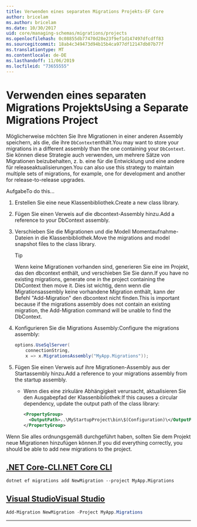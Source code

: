 ```yaml
---
title: Verwenden eines separaten Migrations Projekts-EF Core
author: bricelam
ms.author: bricelam
ms.date: 10/30/2017
uid: core/managing-schemas/migrations/projects
ms.openlocfilehash: 0c08855db77470d28e23f9ef1d147497dfcdff83
ms.sourcegitcommit: 18ab4c349473d94b15b4ca977df12147db07b77f
ms.translationtype: MT
ms.contentlocale: de-DE
ms.lasthandoff: 11/06/2019
ms.locfileid: "73655555"
---
```

# <a name="using-a-separate-migrations-project"></a><span data-ttu-id="d97a1-102">Verwenden eines separaten Migrations Projekts</span><span class="sxs-lookup"><span data-stu-id="d97a1-102">Using a Separate Migrations Project</span></span>

<span data-ttu-id="d97a1-103">Möglicherweise möchten Sie Ihre Migrationen in einer anderen Assembly speichern, als die, die ihre `DbContext`enthält.</span><span class="sxs-lookup"><span data-stu-id="d97a1-103">You may want to store your migrations in a different assembly than the one containing your `DbContext`.</span></span> <span data-ttu-id="d97a1-104">Sie können diese Strategie auch verwenden, um mehrere Sätze von Migrationen beizubehalten, z. b. eine für die Entwicklung und eine andere für releaseaktualisierungen.</span><span class="sxs-lookup"><span data-stu-id="d97a1-104">You can also use this strategy to maintain multiple sets of migrations, for example, one for development and another for release-to-release upgrades.</span></span>

<span data-ttu-id="d97a1-105">Aufgabe</span><span class="sxs-lookup"><span data-stu-id="d97a1-105">To do this...</span></span>

1. <span data-ttu-id="d97a1-106">Erstellen Sie eine neue Klassenbibliothek.</span><span class="sxs-lookup"><span data-stu-id="d97a1-106">Create a new class library.</span></span>

2. <span data-ttu-id="d97a1-107">Fügen Sie einen Verweis auf die dbcontext-Assembly hinzu.</span><span class="sxs-lookup"><span data-stu-id="d97a1-107">Add a reference to your DbContext assembly.</span></span>

3. <span data-ttu-id="d97a1-108">Verschieben Sie die Migrationen und die Modell Momentaufnahme-Dateien in die Klassenbibliothek.</span><span class="sxs-lookup"><span data-stu-id="d97a1-108">Move the migrations and model snapshot files to the class library.</span></span>
   > [!TIP]
   > <span data-ttu-id="d97a1-109">Wenn keine Migrationen vorhanden sind, generieren Sie eine im Projekt, das den dbcontext enthält, und verschieben Sie Sie dann.</span><span class="sxs-lookup"><span data-stu-id="d97a1-109">If you have no existing migrations, generate one in the project containing the DbContext then move it.</span></span>
   > <span data-ttu-id="d97a1-110">Dies ist wichtig, denn wenn die Migrationsassembly keine vorhandene Migration enthält, kann der Befehl "Add-Migration" den dbcontext nicht finden.</span><span class="sxs-lookup"><span data-stu-id="d97a1-110">This is important because if the migrations assembly does not contain an existing migration, the Add-Migration command will be unable to find the DbContext.</span></span>

4. <span data-ttu-id="d97a1-111">Konfigurieren Sie die Migrations Assembly:</span><span class="sxs-lookup"><span data-stu-id="d97a1-111">Configure the migrations assembly:</span></span>

   ``` csharp
   options.UseSqlServer(
       connectionString,
       x => x.MigrationsAssembly("MyApp.Migrations"));
   ```

5. <span data-ttu-id="d97a1-112">Fügen Sie einen Verweis auf ihre Migrationen-Assembly aus der Startassembly hinzu.</span><span class="sxs-lookup"><span data-stu-id="d97a1-112">Add a reference to your migrations assembly from the startup assembly.</span></span>
   * <span data-ttu-id="d97a1-113">Wenn dies eine zirkuläre Abhängigkeit verursacht, aktualisieren Sie den Ausgabepfad der Klassenbibliothek:</span><span class="sxs-lookup"><span data-stu-id="d97a1-113">If this causes a circular dependency, update the output path of the class library:</span></span>

     ``` xml
     <PropertyGroup>
       <OutputPath>..\MyStartupProject\bin\$(Configuration)\</OutputPath>
     </PropertyGroup>
     ```

<span data-ttu-id="d97a1-114">Wenn Sie alles ordnungsgemäß durchgeführt haben, sollten Sie dem Projekt neue Migrationen hinzufügen können.</span><span class="sxs-lookup"><span data-stu-id="d97a1-114">If you did everything correctly, you should be able to add new migrations to the project.</span></span>

## <a name="net-core-clitabdotnet-core-cli"></a>[<span data-ttu-id="d97a1-115">.NET Core-CLI</span><span class="sxs-lookup"><span data-stu-id="d97a1-115">.NET Core CLI</span></span>](#tab/dotnet-core-cli)

``` Console
dotnet ef migrations add NewMigration --project MyApp.Migrations
```

## <a name="visual-studiotabvs"></a>[<span data-ttu-id="d97a1-116">Visual Studio</span><span class="sxs-lookup"><span data-stu-id="d97a1-116">Visual Studio</span></span>](#tab/vs)

``` powershell
Add-Migration NewMigration -Project MyApp.Migrations
```

***
